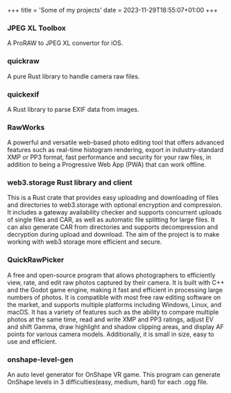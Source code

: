 +++
title = 'Some of my projects'
date = 2023-11-29T18:55:07+01:00
+++

### JPEG XL Toolbox
A ProRAW to JPEG XL convertor for iOS.

### quickraw
A pure Rust library to handle camera raw files.

### quickexif
A Rust library to parse EXIF data from images.

### RawWorks
A powerful and versatile web-based photo editing tool that offers advanced features such as real-time histogram rendering, export in industry-standard XMP or PP3 format, fast performance and security for your raw files, in addition to being a Progressive Web App (PWA) that can work offline.

### web3.storage Rust library and client
This is a Rust crate that provides easy uploading and downloading of files and directories to web3.storage with optional encryption and compression. It includes a gateway availability checker and supports concurrent uploads of single files and CAR, as well as automatic file splitting for large files. It can also generate CAR from directories and supports decompression and decryption during upload and download. The aim of the project is to make working with web3 storage more efficient and secure.

### QuickRawPicker
A free and open-source program that allows photographers to efficiently view, rate, and edit raw photos captured by their camera. It is built with C++ and the Godot game engine, making it fast and efficient in processing large numbers of photos. It is compatible with most free raw editing software on the market, and supports multiple platforms including Windows, Linux, and macOS. It has a variety of features such as the ability to compare multiple photos at the same time, read and write XMP and PP3 ratings, adjust EV and shift Gamma, draw highlight and shadow clipping areas, and display AF points for various camera models. Additionally, it is small in size, easy to use and efficient.

### onshape-level-gen
An auto level generator for OnShape VR game. This program can generate OnShape levels in 3 difficulties(easy, medium, hard) for each .ogg file.
